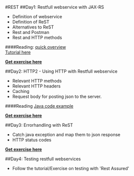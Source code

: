 #REST
##Day1: Restfull webservice with JAX-RS
- Definition of webservice
- Definition of ReST
- Alternatives to ReST
- Rest and Postman
- Rest and HTTP methods

####Reading:
[quick overview](http://www.drdobbs.com/web-development/restful-web-services-a-tutorial/240169069?pgno=1)  
[Tutorial here](https://jersey.java.net/documentation/latest/jaxrs-resources.html#d0e2822)  


[**Get exercise here**](https://github.com/CphBusCosSem3/Exercises/blob/master/SP/SP5/REST_JAX-RS_ex1.pdf)

##Day2: HTTP2 - Using HTTP with Restfull webservice
- Relevant HTTP methods
- Relevant HTTP headers
- Caching
- Request body for posting json to the server.

####Reading
[Java code example](http://www.mkyong.com/webservices/jax-rs/get-http-header-in-jax-rs/)


[**Get exercise here**](https://github.com/CphBusCosSem3/Exercises/blob/master/SP/SP5/REST_JAX-RS_ex2.pdf)

##Day3: Errorhandling with ReST
- Catch java exception and map them to json response
- HTTP status codes


[**Get exercise here**](https://github.com/CphBusCosSem3/Exercises/blob/master/SP/SP5/REST_JAX-RS_ex3_errorhandling.pdf)

##Day4: Testing restfull webservices
- Follow the tutorial/Exercise on testing with 'Rest Assured'
